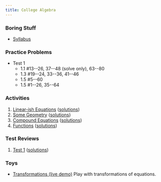 ```yaml
---
title: College Algebra
---
```


### Boring Stuff

* [Syllabus](/pdf/classes/coal/coal-syllabus.pdf)


### Practice Problems

* Test 1
    * 1.1 #13--26, 37--48 (solve only), 63--80
    * 1.3 #19--24, 33--36, 41--46
    * 1.5 #5--60
    * 1.5 #1--26, 35--64


### Activities

1. [Linear-ish Equations](/pdf/classes/coal/coal-a01-linear-ish-equations.pdf) ([solutions](/pdf/classes/coal/coal-soln-a01-linear-ish-equations.pdf))
2. [Some Geometry](/pdf/classes/coal/coal-a02-some-geometry.pdf) ([solutions](/pdf/classes/coal/coal-soln-a02-some-geometry.pdf))
3. [Compound Equations](/pdf/classes/coal/coal-a03-compound-equations.pdf) ([solutions](/pdf/classes/coal/coal-soln-a03-compound-equations.pdf))
4. [Functions](/pdf/classes/coal/coal-a04-functions.pdf) ([solutions](/pdf/classes/coal/coal-soln-a04-functions.pdf))


### Test Reviews

1. [Test 1](/pdf/classes/coal/coal-r1-equations-and-geometry.pdf) ([solutions](/pdf/classes/coal/coal-soln-r1-equations-and-geometry.pdf))


### Toys

* [Transformations (live demo)](/classes/coal/transformations-live-demo.html) Play with transformations of equations.

<!--

* [Transformations (shifting and stretching)](/classes/coal/transformations.html)

* [Symmetry (live demo)](/classes/coal/symmetry-live-demo.html)
-->
